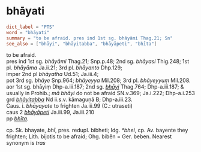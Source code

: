# bhāyati

``` toml
dict_label = "PTS"
word = "bhāyati"
summary = "to be afraid. pres ind 1st sg. bhāyāmi Thag.21; Sn"
see_also = ["bhāyi", "bhāyitabba", "bhāyāpeti", "bhīta"]
```

to be afraid.  
pres ind 1st sg. *bhāyāmi* Thag.21; Snp.p.48; 2nd sg. *bhāyasi* Thig.248; 1st pl. *bhāyāma* Ja.ii.21; 3rd pl. *bhāyanto* Dhp.129;  
imper 2nd pl *bhāyatha* Ud.51; Ja.iii.4;  
pot 3rd sg. *bhāye* Snp.964; *bhāyeyya* Mil.208; 3rd pl. *bhāyeyyuṃ* Mil.208.  
aor 1st sg. bhāyiṃ Dhp\-a.iii.187; 2nd sg. *[bhāyi](bhāyi.md)* Thag.764; Dhp\-a.iii.187; & usually in Prohib.; *mā bhāyi* do not be afraid SN.v.369; Ja.i.222; Dhp\-a.i.253  
grd *[bhāyitabba](bhāyitabba.md)* Nd ii.s.v. kāmaguṇā B; Dhp\-a.iii.23.  
Caus. i. *bhāyayate* to frighten Ja.iii.99 (C.: utraseti)  
caus 2 *[bhāyāpeti](bhāyāpeti.md)* Ja.iii.99, Ja.iii.210  
pp *[bhīta](bhīta.md)*.

cp. Sk. bhayate, *bhī*, pres. redupl. bibheti; Idg. *\*bhei*, cp. Av. bayente they frighten; Lith. bijotis to be afraid; Ohg. bibēn = Ger. beben. Nearest synonym is *tras*

